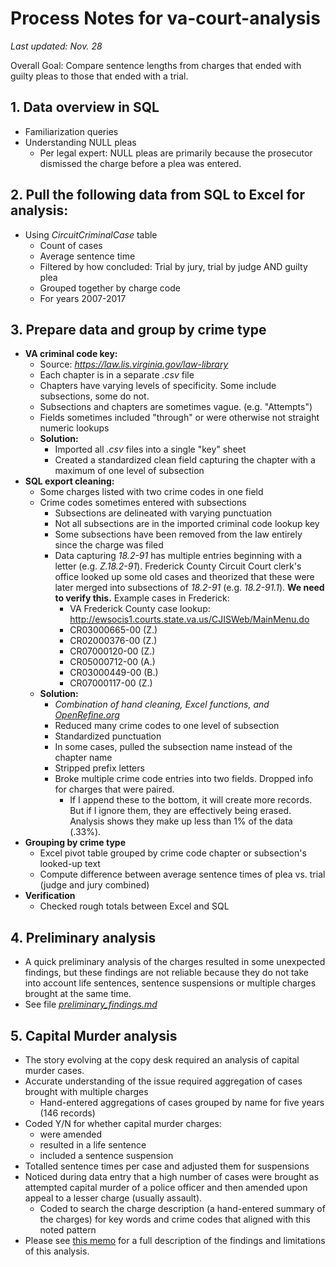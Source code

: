 # Process Notes for va-court-analysis

*Last updated: Nov. 28*

Overall Goal: Compare sentence lengths from charges that ended with guilty pleas to those that ended with a trial.

## 1. Data overview in SQL
  * Familiarization queries
  * Understanding NULL pleas
  	* Per legal expert: NULL pleas are primarily because the prosecutor dismissed the charge before a plea was entered.

## 2. Pull the following data from SQL to Excel for analysis:
  * Using _CircuitCriminalCase_ table
    * Count of cases
    * Average sentence time
    * Filtered by how concluded: Trial by jury, trial by judge AND guilty plea
    * Grouped together by charge code
    * For years 2007-2017
  
## 3. Prepare data and group by crime type
  * **VA criminal code key:**
    * Source: _https://law.lis.virginia.gov/law-library_
    * Each chapter is in a separate _.csv_ file
    * Chapters have varying levels of specificity. Some include subsections, some do not.
    * Subsections and chapters are sometimes vague. (e.g. "Attempts")
    * Fields sometimes included "through" or were otherwise not straight numeric lookups
    * **Solution:**
      * Imported all _.csv_ files into a single "key" sheet
      * Created a standardized clean field capturing the chapter with a maximum of one level of subsection
  * **SQL export cleaning:**
  	* Some charges listed with two crime codes in one field
  	* Crime codes sometimes entered with subsections
  	  * Subsections are delineated with varying punctuation
  	  * Not all subsections are in the imported criminal code lookup key
  	  * Some subsections have been removed from the law entirely since the charge was filed
  	  * Data capturing _18.2-91_ has multiple entries beginning with a letter (e.g. _Z.18.2-91_). Frederick County Circuit Court clerk's office looked up some old cases and theorized that these were later merged into subsections of _18.2-91_ (e.g. _18.2-91.1_). **We need to verify this.** Example cases in Frederick:
  	    * VA Frederick County case lookup: <http://ewsocis1.courts.state.va.us/CJISWeb/MainMenu.do>
  	    * CR03000665-00 (Z.)
  	    * CR02000376-00 (Z.)
  	    * CR07000120-00 (Z.)
  	    * CR05000712-00 (A.)
  	    * CR03000449-00 (B.)
  	    * CR07000117-00 (Z.)
  	* **Solution:** 
  	  * _Combination of hand cleaning, Excel functions, and [OpenRefine.org](www.openrefine.org)_
  	  * Reduced many crime codes to one level of subsection
  	  * Standardized punctuation
  	  * In some cases, pulled the subsection name instead of the chapter name
  	  * Stripped prefix letters
  	  * Broke multiple crime code entries into two fields. Dropped info for charges that were paired.
  	    * If I append these to the bottom, it will create more records. But if I ignore them, they are effectively being erased. Analysis shows they make up less than 1% of the data (.33%).
  * **Grouping by crime type**
    * Excel pivot table grouped by crime code chapter or subsection's looked-up text
    * Compute difference between average sentence times of plea vs. trial (judge and jury combined)
  * **Verification**
  	* Checked rough totals between Excel and SQL
  	
## 4. Preliminary analysis
  * A quick preliminary analysis of the charges resulted in some unexpected findings, but these findings are not reliable because they do not take into account life sentences, sentence suspensions or multiple charges brought at the same time.
  * See file _[preliminary\_findings.md](https://github.com/shardsofblue/va-court-analysis/blob/master/old\_code\_archive/preliminary\_findings.md)_
    
## 5. Capital Murder analysis
  * The story evolving at the copy desk required an analysis of capital murder cases.
  * Accurate understanding of the issue required aggregation of cases brought with multiple charges
    * Hand-entered aggregations of cases grouped by name for five years (146 records)
  * Coded Y/N for whether capital murder charges:
    * were amended
    * resulted in a life sentence
    * included a sentence suspension
  * Totalled sentence times per case and adjusted them for suspensions
  * Noticed during data entry that a high number of cases were brought as attempted capital murder of a police officer and then amended upon appeal to a lesser charge (usually assault).
    * Coded to search the charge description (a hand-entered summary of the charges) for key words and crime codes that aligned with this noted pattern
  * Please see [this memo](https://github.com/shardsofblue/va-court-analysis/blob/master/memo\_nov20.md) for a full description of the findings and limitations of this analysis.